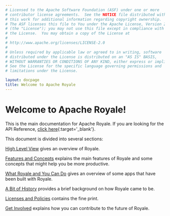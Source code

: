 ```yaml
---
# Licensed to the Apache Software Foundation (ASF) under one or more
# contributor license agreements.  See the NOTICE file distributed with
# this work for additional information regarding copyright ownership.
# The ASF licenses this file to You under the Apache License, Version 2.0
# (the "License"); you may not use this file except in compliance with
# the License.  You may obtain a copy of the License at
# 
# http://www.apache.org/licenses/LICENSE-2.0
# 
# Unless required by applicable law or agreed to in writing, software
# distributed under the License is distributed on an "AS IS" BASIS,
# WITHOUT WARRANTIES OR CONDITIONS OF ANY KIND, either express or implied.
# See the License for the specific language governing permissions and
# limitations under the License.

layout: docpage
title: Welcome to Apache Royale
---
```


# Welcome to Apache Royale!

This is the main documentation for Apache Royale.  If you are looking for the API Reference, [click here](http://royale.apache.org/asdoc/index.html){:target='_blank'}.

This document is divided into several sections:

[High Level View](Welcome/High%20Level%20View.html) gives an overview of Royale.

[Features and Concepts](Welcome/Features%20and%20Concepts.html) explains the main features of Royale and some concepts that might help you be more productive.

[What Royale and You Can Do](Welcome/What%20Royale%20and%20You%20Can%20Do.html) gives an overview of some apps that have been built with Royale.

[A Bit of History](Welcome/A%20Bit%20of%20History.html) provides a brief background on how Royale came to be.

[Licenses and Policies](Welcome/Licenses%20and%20Policies.html) contains the fine print.

[Get Involved](Welcome/Get%20Involved.html) explains how you can contribute to the future of Royale.

